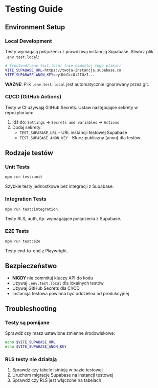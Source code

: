 # Testing Guide

## Environment Setup

### Local Development

Testy wymagają połączenia z prawdziwą instancją Supabase. Stwórz plik `.env.test.local`:

```bash
# frontend/.env.test.local (nie commituj tego pliku!)
VITE_SUPABASE_URL=https://twoja-instancja.supabase.co
VITE_SUPABASE_ANON_KEY=eyJhbGciOiJIUzI...
```

**WAŻNE:** Plik `.env.test.local` jest automatycznie ignorowany przez git.

### CI/CD (GitHub Actions)

Testy w CI używają GitHub Secrets. Ustaw następujące sekrety w repozytorium:

1. Idź do: `Settings` → `Secrets and variables` → `Actions`
2. Dodaj sekrety:
   - `TEST_SUPABASE_URL` - URL instancji testowej Supabase
   - `TEST_SUPABASE_ANON_KEY` - Klucz publiczny (anon) dla testów

## Rodzaje testów

### Unit Tests
```bash
npm run test:unit
```
Szybkie testy jednostkowe bez integracji z Supabase.

### Integration Tests  
```bash
npm run test:integration
```
Testy RLS, auth, itp. wymagające połączenia z Supabase.

### E2E Tests
```bash  
npm run test:e2e
```
Testy end-to-end z Playwright.

## Bezpieczeństwo

- **NIGDY** nie commituj kluczy API do kodu
- Używaj `.env.test.local` dla lokalnych testów
- Używaj GitHub Secrets dla CI/CD
- Instancja testowa powinna być oddzielna od produkcyjnej

## Troubleshooting

### Testy są pomijane
Sprawdź czy masz ustawione zmienne środowiskowe:
```bash
echo $VITE_SUPABASE_URL
echo $VITE_SUPABASE_ANON_KEY
```

### RLS testy nie działają
1. Sprawdź czy tabele istnieją w bazie testowej
2. Uruchom migracje Supabase na instancji testowej
3. Sprawdź czy RLS jest włączone na tabelach